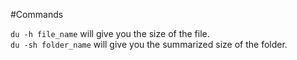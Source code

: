 #Commands

```du -h file_name``` will give you the size of the file.  
```du -sh folder_name``` will give you the summarized size of the folder.

